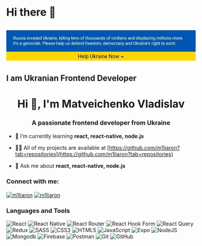 # Hi there 👋
## <a href="https://standwithukraine.com.ua/"><img src="/photo_2024-04-13_23-04-04.jpg"></a>
## I am Ukranian Frontend Developer
<h1 align="center">Hi 👋, I'm Matveichenko Vladislav</h1>
<h3 align="center">A passionate frontend developer from Ukraine</h3>

- 🌱 I’m currently learning **react, react-native, node.js**

- 👨‍💻 All of my projects are available at [https://github.com/m1liaron?tab=repositories](https://github.com/m1liaron?tab=repositories)

- 💬 Ask me about **react, react-native, node.js**

<h3 align="left">Connect with me:</h3>
<p align="left">
<a href="https://codepen.io/m1liaron" target="blank"><img align="center" src="https://raw.githubusercontent.com/rahuldkjain/github-profile-readme-generator/master/src/images/icons/Social/codepen.svg" alt="m1liaron" height="30" width="40" /></a>
<a href="https://www.leetcode.com/m1liaron" target="blank"><img align="center" src="https://raw.githubusercontent.com/rahuldkjain/github-profile-readme-generator/master/src/images/icons/Social/leet-code.svg" alt="m1liaron" height="30" width="40" /></a>
</p>

### Languages and Tools 
![React](https://img.shields.io/badge/react-%2320232a.svg?style=for-the-badge&logo=react&logoColor=%2361DAFB)
![React Native](https://img.shields.io/badge/react_native-%2320232a.svg?style=for-the-badge&logo=react&logoColor=%2361DAFB) 
![React Router](https://img.shields.io/badge/React_Router-CA4245?style=for-the-badge&logo=react-router&logoColor=white)
![React Hook Form](https://img.shields.io/badge/React%20Hook%20Form-%23EC5990.svg?style=for-the-badge&logo=reacthookform&logoColor=white)
![React Query](https://img.shields.io/badge/-React%20Query-FF4154?style=for-the-badge&logo=react%20query&logoColor=white)
![Redux](https://img.shields.io/badge/redux-%23593d88.svg?style=for-the-badge&logo=redux&logoColor=white)
![SASS](https://img.shields.io/badge/SASS-hotpink.svg?style=for-the-badge&logo=SASS&logoColor=white)
![CSS3](https://img.shields.io/badge/css3-%231572B6.svg?style=for-the-badge&logo=css3&logoColor=white)
![HTML5](https://img.shields.io/badge/html5-%23E34F26.svg?style=for-the-badge&logo=html5&logoColor=white)
![JavaScript](https://img.shields.io/badge/javascript-%23323330.svg?style=for-the-badge&logo=javascript&logoColor=%23F7DF1E)
![Expo](https://img.shields.io/badge/expo-1C1E24?style=for-the-badge&logo=expo&logoColor=#D04A37)
![NodeJS](https://img.shields.io/badge/node.js-6DA55F?style=for-the-badge&logo=node.js&logoColor=white)
![Mongodb](https://img.shields.io/badge/Mongodb-6DA55F?style=for-the-badge&logo=Mongodb&logoColor=white)
![Firebase](https://img.shields.io/badge/Firebase-ff8000?style=for-the-badge&logo=Firebase&logoColor=white)
![Postman](https://img.shields.io/badge/postman-ff6600?style=for-the-badge&logo=postman&logoColor=white)
![Git](https://img.shields.io/badge/git-%23F05033.svg?style=for-the-badge&logo=git&logoColor=white)
![GitHub](https://img.shields.io/badge/github-%23121011.svg?style=for-the-badge&logo=github&logoColor=white)
